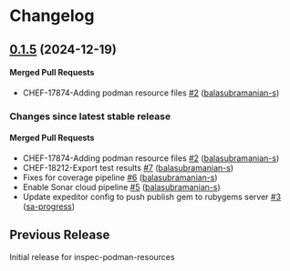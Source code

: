 # Changelog
<!-- latest_release 0.1.5 -->
## [0.1.5](https://github.com/inspec/inspec-podman-resources/tree/0.1.5) (2024-12-19)

#### Merged Pull Requests
- CHEF-17874-Adding podman resource files [#2](https://github.com/inspec/inspec-podman-resources/pull/2) ([balasubramanian-s](https://github.com/balasubramanian-s))
<!-- latest_release -->
<!-- release_rollup -->
### Changes since latest stable release

#### Merged Pull Requests
- CHEF-17874-Adding podman resource files [#2](https://github.com/inspec/inspec-podman-resources/pull/2) ([balasubramanian-s](https://github.com/balasubramanian-s)) <!-- 0.1.5 -->
- CHEF-18212-Export test results [#7](https://github.com/inspec/inspec-podman-resources/pull/7) ([balasubramanian-s](https://github.com/balasubramanian-s)) <!-- 0.1.4 -->
- Fixes for coverage pipeline [#6](https://github.com/inspec/inspec-podman-resources/pull/6) ([balasubramanian-s](https://github.com/balasubramanian-s)) <!-- 0.1.3 -->
- Enable Sonar cloud pipeline [#5](https://github.com/inspec/inspec-podman-resources/pull/5) ([balasubramanian-s](https://github.com/balasubramanian-s)) <!-- 0.1.2 -->
- Update expeditor config to push publish gem to rubygems server [#3](https://github.com/inspec/inspec-podman-resources/pull/3) ([sa-progress](https://github.com/sa-progress)) <!-- 0.1.1 -->
<!-- release_rollup -->
<!-- latest_stable_release -->
<!-- latest_stable_release -->
## Previous Release
Initial release for inspec-podman-resources